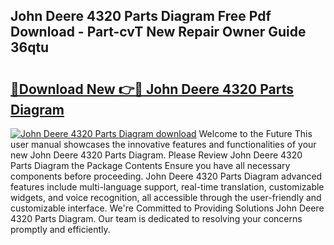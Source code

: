 ## John Deere 4320 Parts Diagram Free Pdf Download - Part-cvT New Repair Owner Guide 36qtu

# <h2><a href="http://dfs0yua.blite.top/?on=John+Deere+4320+Parts+Diagram">🔗Download New 👉🔴 John Deere 4320 Parts Diagram</a></h2>

[![John Deere 4320 Parts Diagram download](https://i.imgur.com/lujVjoI.png)](http://dfs0yua.blite.top/?on=John+Deere+4320+Parts+Diagram)
Welcome to the Future This user manual showcases the innovative features and functionalities of your new John Deere 4320 Parts Diagram. Please Review John Deere 4320 Parts Diagram the Package Contents Ensure you have all necessary components before proceeding. John Deere 4320 Parts Diagram advanced features include multi-language support, real-time translation, customizable widgets, and voice recognition, all accessible through the user-friendly and customizable interface. We're Committed to Providing Solutions John Deere 4320 Parts Diagram. Our team is dedicated to resolving your concerns promptly and efficiently.
